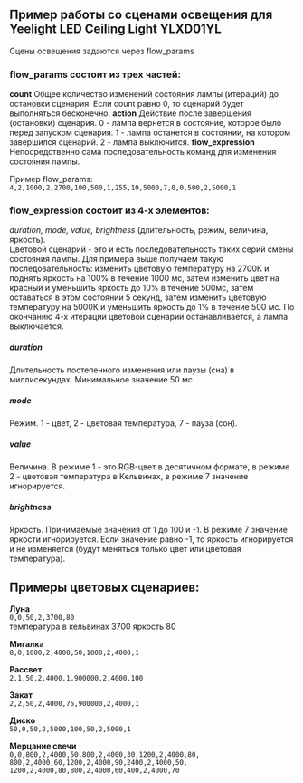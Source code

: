 ## Пример работы со сценами освещения для Yeelight LED Ceiling Light YLXD01YL
Сцены освещения задаются через flow_params

### flow_params состоит из трех частей:  
**count**
Общее количество изменений состояния лампы (итераций) до остановки сценария. Если count равно 0, то сценарий будет выполняться бесконечно.
**action**
Действие после завершения (остановки) сценария. 0 - лампа вернется в состояние, которое было перед запуском сценария. 1 - лампа останется в состоянии, на котором завершился сценарий. 2 - лампа выключится.
**flow_expression**
Непосредственно сама последовательность команд для изменения состояния лампы.  

Пример flow_params:  
`4,2,1000,2,2700,100,500,1,255,10,5000,7,0,0,500,2,5000,1`  

### **flow_expression** состоит из 4-х элементов:  
_duration, mode, value, brightness_ (длительность, режим, величина, яркость).   
Цветовой сценарий - это и есть последовательность таких серий смены состояния лампы. 
Для примера выше получаем такую последовательность: 
изменить цветовую температуру на 2700К и поднять яркость на 100% в течение 1000 мс, затем изменить цвет на красный и уменьшить яркость до 10% в течение 500мс, затем оставаться в этом состоянии 5 секунд, затем изменить цветовую температуру на 5000К и уменьшить яркость до 1% в течение 500 мс. 
По окончанию 4-х итераций цветовой сценарий останавливается, а лампа выключается.

##### duration
Длительность постепенного изменения или паузы (сна) в миллисекундах. Минимальное значение 50 мс.
##### mode
Режим. 1 - цвет, 2 - цветовая температура, 7 - пауза (сон).
##### value
Величина. В режиме 1 - это RGB-цвет в десятичном формате, в режиме 2 - цветовая температура в Кельвинах, в режиме 7 значение игнорируется.
##### brightness
Яркость. Принимаемые значения от 1 до 100 и -1. В режиме 7 значение яркости игнорируется. Если значение равно -1, то яркость игнорируется и не изменяется (будут меняться только цвет или цветовая температура).

## Примеры цветовых сценариев:
**Луна**  
`0,0,50,2,3700,80`  
температура в кельвинах 3700 яркость 80

**Мигалка**  
`8,0,1000,2,4000,50,1000,2,4000,1`

**Рассвет**  
`2,1,50,2,4000,1,900000,2,4000,100`

**Закат**  
`2,2,50,2,4000,75,900000,2,4000,1`

**Диско**  
`50,0,50,2,5000,100,50,2,5000,1`

**Мерцание свечи**  
`0,0,800,2,4000,50,800,2,4000,30,1200,2,4000,80,
800,2,4000,60,1200,2,4000,90,2400,2,4000,50,
1200,2,4000,80,800,2,4000,60,400,2,4000,70`

